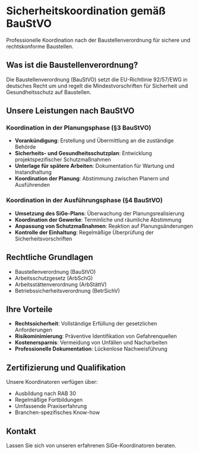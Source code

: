 # Sicherheitskoordination gemäß BauStVO

Professionelle Koordination nach der Baustellenverordnung für sichere und rechtskonforme Baustellen.

## Was ist die Baustellenverordnung?

Die Baustellenverordnung (BauStVO) setzt die EU-Richtlinie 92/57/EWG in deutsches Recht um und regelt die Mindestvorschriften für Sicherheit und Gesundheitsschutz auf Baustellen.

## Unsere Leistungen nach BauStVO

### Koordination in der Planungsphase (§3 BauStVO)

- **Vorankündigung**: Erstellung und Übermittlung an die zuständige Behörde
- **Sicherheits- und Gesundheitsschutzplan**: Entwicklung projektspezifischer Schutzmaßnahmen
- **Unterlage für spätere Arbeiten**: Dokumentation für Wartung und Instandhaltung
- **Koordination der Planung**: Abstimmung zwischen Planern und Ausführenden

### Koordination in der Ausführungsphase (§4 BauStVO)

- **Umsetzung des SiGe-Plans**: Überwachung der Planungsrealisierung
- **Koordination der Gewerke**: Terminliche und räumliche Abstimmung
- **Anpassung von Schutzmaßnahmen**: Reaktion auf Planungsänderungen
- **Kontrolle der Einhaltung**: Regelmäßige Überprüfung der Sicherheitsvorschriften

## Rechtliche Grundlagen

- Baustellenverordnung (BauStVO)
- Arbeitsschutzgesetz (ArbSchG)
- Arbeitsstättenverordnung (ArbStättV)
- Betriebssicherheitsverordnung (BetrSichV)

## Ihre Vorteile

- **Rechtssicherheit**: Vollständige Erfüllung der gesetzlichen Anforderungen
- **Risikominimierung**: Präventive Identifikation von Gefahrenquellen
- **Kostenersparnis**: Vermeidung von Unfällen und Nacharbeiten
- **Professionelle Dokumentation**: Lückenlose Nachweisführung

## Zertifizierung und Qualifikation

Unsere Koordinatoren verfügen über:
- Ausbildung nach RAB 30
- Regelmäßige Fortbildungen
- Umfassende Praxiserfahrung
- Branchen-spezifisches Know-how

## Kontakt

Lassen Sie sich von unseren erfahrenen SiGe-Koordinatoren beraten.